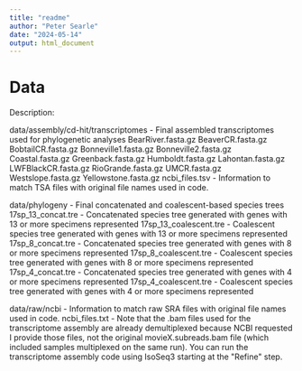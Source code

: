 ```yaml
---
title: "readme"
author: "Peter Searle"
date: "2024-05-14"
output: html_document
---
```


# Data

Description: 

data/assembly/cd-hit/transcriptomes - Final assembled transcriptomes used for phylogenetic analyses
  BearRiver.fasta.gz
  BeaverCR.fasta.gz
  BobtailCR.fasta.gz
  Bonneville1.fasta.gz
  Bonneville2.fasta.gz
  Coastal.fasta.gz
  Greenback.fasta.gz
  Humboldt.fasta.gz
  Lahontan.fasta.gz
  LWFBlackCR.fasta.gz
  RioGrande.fasta.gz
  UMCR.fasta.gz
  Westslope.fasta.gz
  Yellowstone.fasta.gz
  ncbi_files.tsv -  Information to match TSA files with original file names used in code. 
  
data/phylogeny - Final concatenated and coalescent-based species trees
  17sp_13_concat.tre - Concatenated species tree generated with genes with 13 or more specimens represented
  17sp_13_coalescent.tre - Coalescent species tree generated with genes with 13 or more specimens represented
  17sp_8_concat.tre - Concatenated species tree generated with genes with 8 or more specimens represented
  17sp_8_coalescent.tre - Coalescent species tree generated with genes with 8 or more specimens represented
  17sp_4_concat.tre - Concatenated species tree generated with genes with 4 or more specimens represented
  17sp_4_coalescent.tre - Coalescent species tree generated with genes with 4 or more specimens represented

data/raw/ncbi - Information to match raw SRA files with original file names used in code. 
  ncbi_files.txt - Note that the .bam files used for the transcriptome assembly are already demultiplexed because NCBI requested I provide those files, not the original movieX.subreads.bam file (which included samples multiplexed on the same run). You can run the transcriptome assembly code using IsoSeq3 starting at the "Refine" step. 
  

  
  
